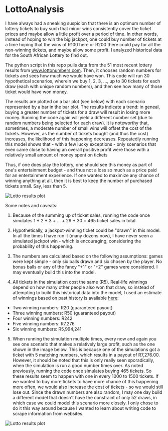# LottoAnalysis
I have always had a sneaking suspicion that there is an optimum number of lottery tickets to buy such that minor wins consistently cover the ticket prices and maybe allow a little profit over a period of time. In other words, instead of hoping to win the big jackpot, one could buy number of tickets at a time hoping that the wins of R100 here or R200 there could pay for all the non-winning tickets, and maybe allow some profit. I analyzed historical data for the South African Lottery to find out. 

The python script in this repo pulls data from the 51 most recent lottery results from www.lottonumbers.com. Then, it chooses random numbers for tickets and sees how much we would have won. This code will run 30 hypothetical scenarios, wherein we buy 1, 2, 3, ..., up to 30 tickets for each draw (each with unique random numbers), and then see how many of those ticket would have won money.

The results are plotted on a bar plot (see below) with each scenario represented by a bar in the bar plot. The results indicate a trend: in geneal, buying a greater number of tickets for a draw will result in losing more money. Running the code again will yield a different number set (due to random numbers being selected for each draw). It is noteworthy that, sometimes, a moderate number of small wins will offset the cost of the tickets. However, as the number of tickets bought (and thus the cost) increases, the likelihood of this happening decreases. Repeatedly running this model shows that - with a few lucky exceptions - only scenarios that even came close to having an overall positive profit were those with a relatively small amount of money spent on tickets

Thus, if one does play the lottery, one should see this money as part of one's entertainment budget - and thus not a loss so much as a price paid for an entertainment experience. If one wanted to maximize any chance of winning anything at all, then it is best to keep the number of purchased tickets small. Say, less than 5.

![Lotto results plot](https://github.com/MProx/LottoAnalysis/blob/master/Normal.png)

Some notes and caveats:
1. Because of the summing up of ticket sales, running the code once simulates 1 + 2 + 3 + ... + 29 + 30 =  465 ticket sales in total. 

2. Hypothetically, a jackpot-winning ticket could be "drawn" in this model. In all the times I have run it (many dozens now), I have never seen a simulated jackpot win - which is encouraging, considering the probability of this happening. 

3. The numbers are calculated based on the following assumptions: games were kept simple - only six balls drawn and six chosen by the player. No bonus balls or any of the fancy "+1" or "+2" games were considered. I may eventually build this into the model.

4. All tickets in the simulation cost the same (R5). Real-life winnings depend on how many other people also won that draw, so instead of attempting to build this historical data into the model, I used an estimate of winnings based on past history is available [here](https://www.lotteryresults.co.za/lotto/):
* Two winning numbers: R20 (guaranteed payout)
* Three winning numbers: R50 (guaranteed payout)
* Four winning numbers: R242
* Five winning numbers: R7,276
* Six winning numbers: R5,994,241

5. When running the simulation multiple times, every now and again you see one scenario that makes a relatively large profit, such as the one shown in the image below. This is because one of the simulations got a ticket with 5 matching numbers, which results in a payout of R7,276.00. However, it should be noted that this is only really seen sporadically, when the simulation is run a good number times over. As noted previously, running the code once simulates buying 465 tickets. So these results seem to happen with one in every 1000 to 1500 tickets. If we wanted to buy more tickets to have more chance of this happening more often, we would also increase the cost of tickets - so we would still lose out. Since the drawn numbers are also random, I may one day build a different model that doesn't have the constraint of only 52 draws, in which case we could model this scenario more closely. I only chose to do it this way around because I wanted to learn about writing code to scrape information from websites.

![Lotto results plot](https://github.com/MProx/LottoAnalysis/blob/master/random_win.png)
